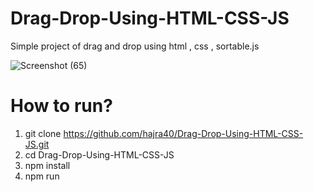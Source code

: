 # Drag-Drop-Using-HTML-CSS-JS

Simple project of drag and drop using html , css , sortable.js

![Screenshot (65)](https://user-images.githubusercontent.com/68770929/103646609-f54f7c00-4f7f-11eb-953f-e5a8a78f51c5.png)

# How to run?
1. git clone https://github.com/hajra40/Drag-Drop-Using-HTML-CSS-JS.git
2. cd Drag-Drop-Using-HTML-CSS-JS
3. npm install
4. npm run
